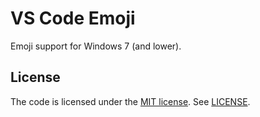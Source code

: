 # VS Code Emoji
Emoji support for Windows 7 (and lower).

## License
The code is licensed under the [MIT license](http://choosealicense.com/licenses/mit/). See [LICENSE](LICENSE).

